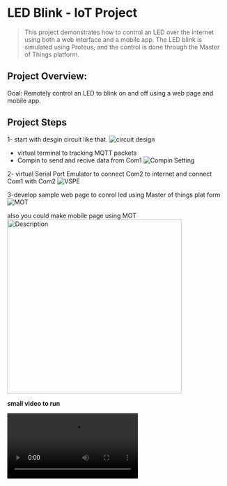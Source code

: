 # LED Blink - IoT Project 

> This project demonstrates how to control an LED over the internet using both a web interface and a mobile app. The LED blink is simulated using Proteus, and the control is done through the Master of Things platform.

## Project Overview:
Goal: Remotely control an LED to blink on and off using a web page and mobile app.

## Project Steps
1- start with desgin circuit like that.
![circuit design](images/circuit_desgin.png)

- virtual terminal to tracking MQTT packets
- Compin to send and recive data from Com1 
![Compin Setting](images/Compin.png)


2- virtual Serial Port Emulator to connect Com2 to internet and connect Com1 with Com2 
        ![VSPE](images/VSPE.png)

3-develop sample web page to conrol led using Master of things plat form
        ![MOT](images/MOT_page.png)

also you could make mobile page using MOT  
        <img src="images/mobile_MOT.jpg" alt="Description" width="400" >

**small video to run**

![video](images/vedio.mp4)
